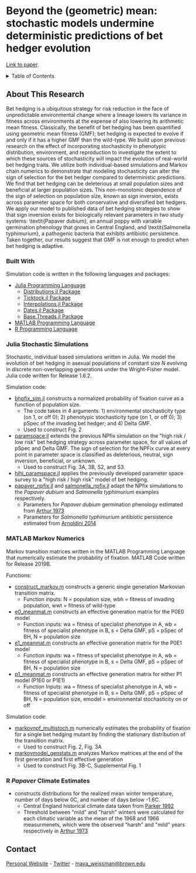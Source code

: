 # Beyond the (geometric) mean: stochastic models undermine deterministic predictions of bet hedger evolution
[Link to paper](linktopaper).

<!-- TABLE OF CONTENTS -->
<details>
  <summary>Table of Contents</summary>
  <ol>
    <li>
      <a href="#about-the-project">About This Research</a>
      <ul>
        <li><a href="#built-with">Built With</a></li>
        <li><a href="#julia-sims">Julia Stochastic Simulations</a></li>
        <li><a href="#MATLAB-sims">MATLAB Markov Numerics</a></li>
      </ul>
    </li>
    <li><a href="#contact">Contact</a></li>
  </ol>
</details>

<!-- ABOUT THE PROJECT -->
## About This Research <a name="about-the-project"></a>

Bet hedging is a ubiquitous strategy for risk reduction in the face of unpredictable environmental change where a lineage lowers its variance in fitness across environments at the expense of also lowering its arithmetic mean fitness. Classically, the benefit of bet hedging has been quantified using geometric mean fitness (GMF); bet hedging is expected to evolve if and only if it has a higher GMF than the wild-type. We build upon previous research on the effect of incorporating stochasticity in phenotypic distribution, environment, and reproduction to investigate the extent to which these sources of stochasticity will impact the evolution of real-world bet hedging traits. We utilize both individual-based simulations and Markov chain numerics to demonstrate that modeling stochasticity can alter the sign of selection for the bet hedger compared to deterministic predictions. We find that bet hedging can be deleterious at small population sizes and beneficial at larger population sizes. This non-monotonic dependence of the sign of selection on population size, known as sign inversion, exists across parameter space for both conservative and diversified bet hedgers. We apply our model to published data of bet hedging strategies to show that sign inversion exists for biologically relevant parameters in two study systems: \textit{Papaver dubium}, an annual poppy with variable germination phenology that grows in Central England, and \textit{Salmonella typhimurium}, a pathogenic bacteria that exhibits antibiotic persistence. Taken together, our results suggest that GMF is not enough to predict when bet hedging is adaptive.

### Built With <a name="built-with"></a>

Simulation code is written in the following languages and packages:

* [Julia Programming Language](https://julialang.org/)
  * [Distributions.jl Package](https://juliastats.org/Distributions.jl/stable/)
  * [Ticktock.jl Package](https://github.com/cormullion/TickTock.jl)
  * [Interpolations.jl Package](http://juliamath.github.io/Interpolations.jl/latest/)
  * [Dates.jl Package](https://docs.julialang.org/en/v1/stdlib/Dates/)
  * [Base.Threads.jl Package](https://docs.julialang.org/en/v1/base/multi-threading/)
* [MATLAB Programming Language](https://www.mathworks.com/products/MATLAB/programming-with-MATLAB.html)
* [R Programming Language](https://www.r-project.org/)

### Julia Stochastic Simulations <a name="julia-sims"></a>

Stochastic, individual based simulations written in Julia. We model the evolution of bet hedging in asexual populations of constant size *N* evolving in discrete non-overlapping generations under the Wright-Fisher model. Julia code written for Release 1.6.2.

Simulation code:
* [bhpfix_sim.jl](https://github.com/mweissman97/bethedging_stochastic/blob/2427366dea02216dcdd6033350f6a0abaec06516/julia_sims/bhpfix_sim.jl) constructs a normalized probability of fixation curve as a function of population size.
  * The code takes in 4 arguments: 1) environmental stochasticity type (on 1, or off 0); 2) phenotypic stochasticity type (on 1, or off 0); 3) pSpec of the invading bet hedger; and 4) Delta GMF.
  * Used to construct Fig. 2
* [paramspace.jl](https://github.com/mweissman97/bethedging_stochastic/blob/2427366dea02216dcdd6033350f6a0abaec06516/julia_sims/paramspace.jl) extends the previous NPfix simulation on the "high risk / low risk" bet hedging strategy across parameter space, for all values of pSpec and Delta GMF. The sign of selection for the NPFix curve at every point in parameter space is classified as deleterious, neutral, sign inversion, beneficial, or unknown.
  * Used to construct Fig. 3A, 3B, S2, and S3.
* [hihi_paramspace.jl]() applies the previously developed parameter space survey to a "high risk / high risk" model of bet hedging.
* [papaver_npfix.jl]() and [salmonella_npfix.jl]() adapt the NPfix simulations to the *Papaver dubium* and *Salmonella typhimurium* examples respectively.
  * Parameters for *Papaver dubium* germination phenology estimated from [Arthur 1973](https://www.nature.com/articles/hdy197321)
  * Parameters for *Salmonella typhimurium* antibiotic persistence estimated from [Arnoldini 2014](https://journals.plos.org/plosbiology/article?id=10.1371/journal.pbio.1001928)

### MATLAB Markov Numerics <a name="MATLAB-sims"></a>

Markov transition matrices written in the MATLAB Programming Language that numerically estimate the probability of fixation. MATLAB Code written for Release 2019B.

Functions:
* [construct_markov.m](https://github.com/mweissman97/bethedging_stochastic/blob/2427366dea02216dcdd6033350f6a0abaec06516/matlab_sims/construct_markov.m) constructs a generic single generation Markovian transition matrix.
  * Function inputs: N = population size, wbh = fitness of invading population, wwt = fitness of wild-type
* [e0_meanmat.m](https://github.com/mweissman97/bethedging_stochastic/blob/2427366dea02216dcdd6033350f6a0abaec06516/matlab_sims/e0_meanmat.m) constructs an effective generation matrix for the P0E0 model
  * Function inputs: wa = fitness of specialist phenotype in A, wb = fitness of specialist phenotype in B, s = Delta GMF, pS = pSpec of BH, N = population size
* [e1_meanmat.m](https://github.com/mweissman97/bethedging_stochastic/blob/2427366dea02216dcdd6033350f6a0abaec06516/matlab_sims/e1_meanmat.m) constructs an effective generation matrix for the P0E1 model
  * Function inputs: wa = fitness of specialist phenotype in A, wb = fitness of specialist phenotype in B, s = Delta GMF, pS = pSpec of BH, N = population size
* [p1_meanmat.m](https://github.com/mweissman97/bethedging_stochastic/blob/2427366dea02216dcdd6033350f6a0abaec06516/matlab_sims/p1_meanmat.m) constructs an effective generation matrix for either P1 model (P1E0 or P1E1)
  * Function Inputs: wa = fitness of specialist phenotype in A, wb = fitness of specialist phenotype in B, s = Delta GMF, pS = pSpec of BH, N = population size, emodel = environmental stochasticity on or off

Simulation code:
* [markovnpf_multistoch.m](https://github.com/mweissman97/bethedging_stochastic/blob/2427366dea02216dcdd6033350f6a0abaec06516/MATLAB_sims/markovnpf_multistoch.m) numerically estimates the probability of fixation for a single bet hedging mutant by finding the stationary distribution of the transition matrix.
  * Used to construct Fig. 2, Fig. 3A
* [markovmodel_genstats.m](https://github.com/mweissman97/bethedging_stochastic/blob/2427366dea02216dcdd6033350f6a0abaec06516/MATLAB_sims/markovmodel_genstats.m) analyzes Markov matrices at the end of the first generation and first effective generation
  * Used to construct Fig. 3B-C, Supplemental Fig. 1

### R *Papaver* Climate Estimates <a name="MATLAB-sims"></a>
* []() constructs distributions for the realized mean winter temperature, number of days below 0C, and number of days below -1.6C.
  * Central England historical climate data taken from [Parker 1992](https://www.metoffice.gov.uk/hadobs/hadcet/)
  * Threshold between "mild" and "harsh" winters were calculated for each climatic variable as the mean of the 1968 and 1966 measurmenets, which were the observed "harsh" and "mild" years respectively in [Arthur 1973](https://www.nature.com/articles/hdy197321)

<!-- CONTACT -->
## Contact <a name="contact"></a>

[Personal Website](https://sciencemaya.com) - [Twitter](https://twitter.com/maya_weissman) - maya_weissman@brown.edu
